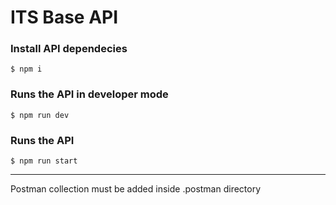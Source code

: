 # ITS Base API

### Install API dependecies
```
$ npm i
```

### Runs the API in developer mode
```
$ npm run dev
```

### Runs the API
```
$ npm run start
```
---
Postman collection must be added inside .postman directory
